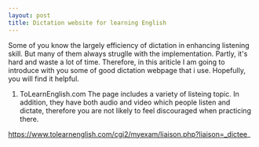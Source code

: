 ```yaml
---
layout: post
title: Dictation website for learning English
---
```


Some of you know the largely efficiency of dictation in enhancing listening skill. But many of them always struglle with the implementation. Partly, it's hard and waste a lot of time. Therefore, in this ariticle I am going to introduce with you some of good dictation webpage that i use. Hopefully, you will find it helpful.

1. ToLearnEnglish.com
The page includes a variety of listeing topic. In addition, they have both audio and video which people listen and  dictate, therefore you are not likely to feel discouraged when practicing there.

https://www.tolearnenglish.com/cgi2/myexam/liaison.php?liaison=_dictee_


